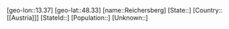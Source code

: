 ﻿---
location: [48.33,13.37]
type: City
tags:
- geo/City


SpocWebEntityId: 33692
isDeleted: false
confidential: public

---
[geo-lon::13.37]
[geo-lat::48.33]
[name::Reichersberg]
[State::]
[Country::[[Austria]]]
[StateId::]
[Population::]
[Unknown::]

